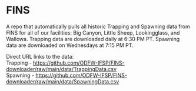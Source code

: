 # FINS
A repo that automatically pulls all historic Trapping and Spawning data from FINS for all of our facilities: Big Canyon, Little Sheep, Lookingglass, and Wallowa. Trapping data are downloaded daily at 6:30 PM PT. Spawning data are downloaded on Wednesdays at 7:15 PM PT.

Direct URL links to the data:  
Trapping - https://github.com/ODFW-IFSP/FINS-downloader/raw/main/data/TrappingData.csv  
Spawning - https://github.com/ODFW-IFSP/FINS-downloader/raw/main/data/SpawningData.csv
